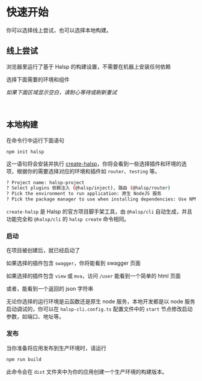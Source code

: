 # 快速开始

你可以选择线上尝试，也可以选择本地构建。

## 线上尝试

浏览器里运行了基于 Halsp 的构建设置，不需要在机器上安装任何依赖

选择下面需要的环境和组件

_如果下面区域显示空白，请耐心等待或刷新重试_

<ClientOnly>
  <QuickStart />
</ClientOnly>

<br />

## 本地构建

在命令行中运行下面语句

```
npm init halsp
```

这一语句将会安装并执行 [create-halsp](https://www.npmjs.com/package/create-halsp)，你将会看到一些选择插件和环境的选项，根据你的需要选择对应的环境和插件如 `router`、`testing` 等。

```bash
? Project name: halsp-project
? Select plugins 依赖注入 (@halsp/inject), 路由 (@halsp/router)
? Pick the environment to run application: 原生 NodeJS 服务
? Pick the package manager to use when installing dependencies: Use NPM
```

`create-halsp` 是 Halsp 的官方项目脚手架工具，由 `@halsp/cli` 自动生成，并且功能完全和 `@halsp/cli` 的 `halsp create` 命令相同。

### 启动

在项目被创建后，就已经启动了

如果选择的插件包含 `swagger`，你将能看到 swagger 页面

如果选择的插件包含 `view` 或 `mva`，访问 `/user` 能看到一个简单的 html 页面

或者，能看到一个返回的 json 字符串

无论你选择的运行环境是云函数还是原生 node 服务，本地开发都是以 node 服务启动调试的，你可以在 `halsp-cli.config.ts` 配置文件中的 `start` 节点修改启动参数，如端口、地址等。

### 发布

当你准备将应用发布到生产环境时，请运行

```bash
npm run build
```

此命令会在 `dist` 文件夹中为你的应用创建一个生产环境的构建版本。
